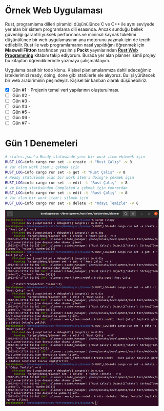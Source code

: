 # Örnek Web Uygulaması

Rust, programlama dilleri piramidi düşünülünce C ve C++ ile aynı seviyede yer alan bir sistem programlama dili esasında. Ancak sunduğu bellek güvenliği garantili yüksek performans ve minimal kaynak tüketimi düşünülünce bir web uygulamasının ana motorunu yazmak için de tercih edilebilir. Rust ile web programlamanın nasıl yapıldığını öğrenmek için **Maxwell Flitton** tarafından yazılmış **Packt** yayınlarından **[Rust Web Programming](https://www.amazon.com/Rust-Web-Programming-hands-programming/dp/1800560818)** kitabını takip ediyorum. Burada yer alan planner isimli projeyi bu kitaptan öğrendiklerimle yazmaya çalışmaktayım.

Uygulama basit bir todo klonu. Kişisel planlamalarımıza dahil edeceğimiz isteklerimizi ready, doing, done gibi statülerle ele alıyoruz. Bu işi yürütecek bir web arabiriminin peşindeyiz. Kişisel bir kanban olarak düşünebiliriz.

- [x] Gün #1 - Projenin temel veri yapılarının oluşturulması.
- [ ] Gün #2 - 
- [ ] Gün #3 - 
- [ ] Gün #4 -
- [ ] Gün #5 -
- [ ] Gün #6 -
- [ ] Gün #7 -

# Gün 1 Denemeleri

```bash
# states.json'a Ready statüsünde yeni bir work item eklemek için
RUST_LOG=info cargo run set -a create -t "Rust Çalış" -v 8
# Var olan work item'ı çekmek için
RUST_LOG=info cargo run set -a get -t "Rust Çalış" -v 8
# Ready statüsünde olan bir work item'ı doing'e çekmek için
RUST_LOG=info cargo run set -a edit -t "Rust Çalış" -v 8
# ve Doing statüsünden Completed'a çekmek için tekrardan
RUST_LOG=info cargo run set -a edit -t "Rust Çalış" -v 8
# Var olan bir work item'ı silmek için
RUST_LOG=info cargo run set -a delete -t "Odayı Temizle" -v 8
```

![./images/day_1_2.png](./images/day_1_2.png)

